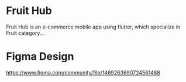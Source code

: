 # Fruit Hub

Fruit Hub is an e-commerce mobile app using flutter, which specialize in Fruit category...

# Figma Design 

https://www.figma.com/community/file/1469263690724561488